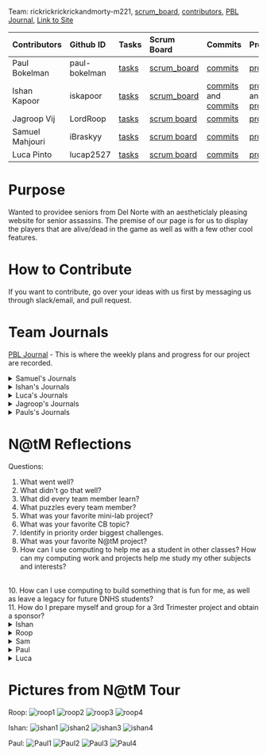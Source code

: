 

Team: rickrickrickrickandmorty-m221, [scrum_board](https://github.com/paul-bokelman/m221/projects/1), [contributors](https://github.com/paul-bokelman/m221/graphs/contributors), [PBL Journal](https://docs.google.com/document/d/18HXRgCK03j-oEDDNULipVbmPbQST__IhFfyIKpCGtlQ/edit?usp=sharing), [Link to Site](http://m221.tk/)

| Contributors            | Github ID       | Tasks  | Scrum Board | Commits | Profile |
| :------------   |:--------------- | :----- | :---------- | :------ | :------ |
| Paul Bokelman   | paul-bokelman | [tasks](https://github.com/paul-bokelman/m221/issues?q=is%3Aopen+assignee%3Apaul-bokelman)  | [scrum_board](https://github.com/paul-bokelman/m221/projects/1?card_filter_query=assignee%3Apaul-bokelman) | [commits](https://github.com/paul-bokelman/m221/commits?author=paul-bokelman) | [profile](https://github.com/paul-bokelman) |
| Ishan Kapoor    | iskapoor      | [tasks](https://github.com/paul-bokelman/m221/issues?q=is%3Aopen+assignee%3Aiskapoor)       | [scrum_board](https://github.com/paul-bokelman/m221/projects/1?card_filter_query=assignee%3Aiskapoor) | [commits](https://github.com/paul-bokelman/m221/commits?author=iskapoor) and [commits](https://github.com/paul-bokelman/m221/commits?author=Eshan21) | [profile](https://github.com/iskapoor) and [profile](https://github.com/Eshan21)|
| Jagroop Vij     | LordRoop      | [tasks](https://github.com/paul-bokelman/m221/issues?q=is%3Aopen+assignee%3ALordRoop)       | [scrum board](https://github.com/paul-bokelman/m221/projects/1?card_filter_query=assignee%3Alordroop) | [commits](https://github.com/paul-bokelman/m221/commits?author=LordRoop) | [profile](https://github.com/LordRoop) |
| Samuel Mahjouri | iBraskyy      | [tasks](https://github.com/paul-bokelman/m221/issues?q=is%3Aopen+assignee%3AiBraskyy)       | [scrum board](https://github.com/paul-bokelman/m221/projects/1?card_filter_query=assignee%3AiBraskyy) | [commits](https://github.com/paul-bokelman/m221/commits?author=iBraskyy) | [profile](https://github.com/iBraskyy) |
| Luca Pinto      | lucap2527     | [tasks](https://github.com/paul-bokelman/m221/issues?q=is%3Aopen+assignee%3Alucap2527)      | [scrum board](https://github.com/paul-bokelman/m221/projects/1?card_filter_query=assignee%3Alucap2527) | [commits](https://github.com/paul-bokelman/m221/commits?author=luca2527) | [profile](https://github.com/lucap2527) |


# Purpose

Wanted to providee seniors from Del Norte with an aestheticlaly pleasing website for senior assassins. The premise of our page is for us to display the players that are alive/dead in the game as well as with a few other cool features. 

# How to Contribute

If you want to contribute, go over your ideas with us first by messaging us through slack/email, and pull request.

# Team Journals


[PBL Journal](https://docs.google.com/document/d/18HXRgCK03j-oEDDNULipVbmPbQST__IhFfyIKpCGtlQ/edit?usp=sharing) - This is where the weekly plans and progress for our project are recorded.

<details>
<summary>Samuel's Journals</summary>
<br>

[Sam's Test Corrections Journal](https://docs.google.com/document/d/1J4m888ltQZlV-p-JNlWyx65KKhqEcEW78RdUCDcRjAw/edit?usp=sharing)

[Sam's Tech Talk Notes Journal](https://docs.google.com/document/d/13WPnSnMtUL4bnp5dOZ6WDeoVuI1OcW0uZbBc3tLvT2U/edit?usp=sharing)

</details>

<details>
<summary>Ishan's Journals</summary>
<br>

[Ishan Kapoor's Journal](https://docs.google.com/document/d/1bvbj6aZrAFg77SxrK15v2gJzfe5qRikamzlIsG5Nwc8/edit?usp=sharing)
  
</details>

</details>

<details>
<summary>Luca's Journals</summary>
<br>

[Luca Pinto Journal](https://docs.google.com/document/d/1o6jel5V2YsOTTnGLbwFYh2T1PtHx-hJ2KlFS8i6V_qs/edit?usp=sharing)

</details>

<details>
<summary>Jagroop's Journals</summary>
<br>

[Jagroop's Tech Talk Notes](https://docs.google.com/document/d/1IRCmN5pN-XwPg-95OPInClvOLiPKVoRwjU31HO49Sus/edit)

[Jagroop's Ticket of the Week](https://github.com/paul-bokelman/m221/issues/8)
  
</details>

<details>
<summary>Pauls's Journals</summary>
<br>
 
[Paul's Journal](https://docs.google.com/document/d/12QFLbm3LEl3rWMRoM3ZKEnSf0CLwelTJDJ3ESmEY55M/edit#heading=h.pkw01rg8bsdy)
  
</details>
  




</details>

# N@tM Reflections
  
 Questions:
1. What went well?
2. What didn't go that well?
3. What did every team member learn?
4. What puzzles every team member?
5. What was your favorite mini-lab project?
6. What was your favorite CB topic?
7. Identify in priority order biggest challenges.
8. What was your favorite N@tM project?
9. How can I use computing to help me as a student in other classes? How can my computing work and projects help me study my other subjects and interests?
<br>
10. How can I use computing to build something that is fun for me, as well as leave a legacy for future DNHS students?
<br>
11. How do I prepare myself and group for a 3rd Trimester project and obtain a sponsor?  

<details>
<summary>Ishan</summary>
<br>
  
  1. Despite our struggles across the Tri, we were able to create a finished product with a database, leaderboard, and alive/dead players page present. While it wasn't what we all expected, we did end up with a completed product and many key features are present, we were able to effectively combine the different aspects of our idea into a website format and code it in a clean and modular manner.
  2. A lot. We weren't able to coordinate at all for most of the trimester and my commits weren't counting (despite getting that fixed a few weeks in). We also ran into compilation issues and many people didn't finish the work they should have as they were messing off with low expectations as they are seniors. Overall, our team lacked working teammates and due to no one trying to work, there wasn't much work to coordinate. As such, despite my attempts, our product was far from the completed work we envisioned.
  3. I personally learned a lot about how to manage a team and try to get ineffective teammates working, through my growth mindset, near the end, we were about to coordinate and finish the presentation on our project together as a team. Roop learned how a site works in the backend and gained valuable experience in how to deploy a java site.
  4. There was a build error in maven when we tried to compile the site recently. Through the efforts of Roop, it was eventually resolved but we did struggle with it for a while.
  5. ASCII Art Lab
  6. Unit 9
  7. Learning Thymeleaf, Communication with Team, Working on PBL, Helping with Deployment
  8. Art project by Logan Brown in Design Mixed Media
  
  
</details>
  <details>
<summary>Roop</summary>
<br>
  
  1. Our project turned out very clean and polished
  2. Our communication within the group was not stellar. It definitely needed work
  3. I personally learned about the backend of websites, and how to run them. I think we all learned a bit more on how maven works and how it interacts w the code in our project deployment
  4. We were all not sure why we were getting a build error in maven. Using the tekari wrapper fixed it but we are still not sure why it wouldn't build
  5. grayscale
  6. Unit 5 was my favorite because it was the easiest to understand
  7. Deployment (I kinda made this one harder than it needed to be), Communication with the Team, Working on PBL, Collegeboard
  8. There was a really cool painting in AP Studio Drawing of a giant squid monster attacking the space needle Drawn by Sanya Sitlani
  
</details>
  <details>
<summary>Sam</summary>
<br>
  
   1. Ishan and Roop took the initiative in presenting which was awesome. It would have been even better to see Luca and Paul trying to join them as well which they did briefly but it’s ok. I’m glad we succeeded in getting deployment working and also it seemed that a lot of people were interested in our idea since they were playing senior assassins as well.
  2. I wish that I could have presented a little bit more. I didn’t get to present as much as I wanted to and I feel I would’ve done the best job out of everyone else in representing our project. Also, Luca could have presented a little bit more and that would have been perfect.
  3. Roop learned how to deploy through java for this trimester which was a very great accomplishment for our group. Ishaan learned a lot about java and the same can be said for me and Paul. I learned a lot about managing a group that doesn’t want to put any effort into working together. I don’t really know what Luca learned but I guess he learned that he should do his work.
  4. There were several weeks where all the work we turned in was beyond late. We also had really poor communication. I think we are puzzled as to how badly structured our group is. We were also puzzled as to why all the work we had done for our PBL were concepts different from the work we would be needing to do for Collegeboard. I think my biggest challenge was trying to write my database.
  5. My favorite minilab project would either have been the grayscale lab or the ascii art lab. I think the ascii art lab would actually be the best since grayscale is a part of it. It was really awesome to learn about how grayscale functions as it takes the average value of the r, g, and b in the rgb values then reassigns the pixels to that color. Then for the brightness of each pixel to correspond to the perfect character. A very cool concept in my opinion.
  6. My favorite Collegeboard topic would have been recursion and loops (unit 6) because it was also very interesting to learn about an infinite loop that would go on forever until a certain criterion (base-case) was met that would end the recursion. It was also really cool for me to code it out for a factorial loop.
  7. 1 - Frontend code- we really wanted to make a functional website with purpose and so in order to do that we would need a truly aesthetically impressive user interface.
2 - Deployment - we wanted to get deployment working so we could release our project to the public but we were having trouble with that until Roop was finally able to get it working in the last week
3 - Database - I was in charge of creating the format for the database and what information would be stored which was very fun and a great learning experience for me.
  8. My favorite N@tM project was by Jeanie Yun. She had taken red yarn and implemented that into one of her drawings in which it created a very cool effect. The piece itself was also very dark and grim but perfectly matched my taste in art.
  
</details>
  <details>
<summary>Paul</summary>
<br>
- What went well?
Throughout the trimester our team learned a great deal about the quirks and facets of everything that goes into Java web development. One thing that I think our team excelled at was the presentation of our ideas. Our presentations were very detailed and concise and they were able to convey our ideas very well. 
- What didn't go that well?
Something that didn’t go well was our group collaboration. Our team didn’t work very well together and didn’t have the chemistry that was required in order to be a successful team.
- What did every team member learn?
Something that every team member learned was how to work together when things get hard. Everyone in our team suffered from communication but overtime we evolved and worked together better and communicated more effectively. 
- What puzzles every team member?
Something that until this day still puzzles all team members is the Java database. We were never able to get the Java database and api functional because of problems that we could not overcome. The hurdles surrounding the Java database were just too tall to jump over and we ended up falling. We plan to continue working on this problem well into the second trimester.

- What was your favorite mini-lab project?
The grayscale mini lab was my favorite. The reason that this lab in particular was my favorite was because the idea of grayscaling an image fit very well into our project because we could display visually which players were in the game and which ones were not.  
- What was your favorite CB topic?
My favorite college board topic was the Loops and Recursion unit. I found this to be a very interesting unit because there are infinite possibilities that you can accomplish with these two paradigms of programming. It was a lot of fun to mess around with various algorithms that used loops and recursion and very gratifying to integrate both paradigms into our project to accomplish a goal. 
- Identify in priority order biggest challenges.
Working with the team was the number 1 challenge because no one wanted to do their tasks and constantly arguing. The second and last largest challenge was the database because I was never able to figure out how to get it to work. 
  
  
</details>
  <details>
<summary>Luca</summary>
<br>
 1. Our overall project went very well and our ability to get all the aspects done except the leaderboard due to lack of a DN database for it. We actually got most of our features done including our graybase and alive system that displays all the players by their photo (gray or normal), name and details. Our journals as well as our github appearance is also very good and we stay on top of our requirements each week with a proper, detailed read me and individual journals that are to be kept up to date each and every week.
<br>
2. Our communication as a team could’ve been a little bit better as there were situations in which we were unable to communicate with a certain person. We were able to fix this a good portion into the trimester when we made a discord and group chat where we can communicate freely and it helps get assignments done that we need help on or are confused about. Also, our leaderboard didnt get to be finished but this is because there is no del norte database to connect to, we would have to connect to one or make our own for the game which is a future goal. 
<br>
3. Luca - Learned major presenting skills such as presentation formation and deployment. Mainly worked on html CSS/front end code that is able to be viewed on the website by a user. My backend coding needs some work but overall my frontend got a lot better by using the CB quizzes/information to my personal use.
<br>
Paul - Learned a lot of back end / communication skills that were not there when the trimester first started. I worked with him to get his journal/read me work better and now it looks just fine.
<br>
Roop - Worked mainly on deployment and was able to successfully complete it within the given timeframe. During this process he learned a lot about deployment as we was in a hands on environment.
<br>
Ishaan -  Worked on backend mainly and was able to practice his backend coding by completing certain tasks such as the alive page where him and Paul were able to connect the gray scale to the front end.
<br>
Sam - Worked mainly on the organization/presentation aspect of our website which means working on the readme and a group journal for the end of the week submission. Sam got a lot of orgazational and managing practice as he basically took full responsibility of the actual appearance of our work along with me.
<br>
4. What puzzles every team member is a lack of communication with each member in the group. When one person doesn’t answer it makes it a lot harder to get difficult tasks done so a good basis for communication is required in order to get a lot of work done. This was made better about half way through the trimester when we got our communication on point and it wasn't a problem anymore.
<br>
5. My favorite mini-lab project was the ASCII art lab in which we made art of Mr. Mortensen through ASCII art. This involves the use of text and grayscale in order to compose a resemblance of someone or something. Through the process of creating this lab we learned a lot about new forms of code and different ways in which we can use code that we didn’t think were possible such as creating art. This was also a very fun experience as our group worked together to try and get this photo looking as much as Mortensen as we could possibly make it.
<br>
6. My favorite CB topic was the part about arrays which is a topic that has always been really confusing for me. Through learning in class, getting help from teammates, taking the CB quiz, and learning online I was able to understand what arrays are even though they were so confusing for a long portion of my coding life. Now I can understand them and be able to use them in my code.
<br>
7. Team work / communication / organization |   Deployment | Leaderboard database connection
<br> 
8. This would have to be Ryan’s project as it is very well done and the website traveled throughout pages very smoothly. Also, the overall presentation of the website was very good as they showed every function.
  
</details>
  
# Pictures from N@tM Tour

Roop:
![roop1](https://raw.githubusercontent.com/paul-bokelman/m221/master/roop1.jpg)
![roop2](https://raw.githubusercontent.com/paul-bokelman/m221/master/roop2.jpg)
![roop3](https://raw.githubusercontent.com/paul-bokelman/m221/master/roop3.jpg)
![roop4](https://raw.githubusercontent.com/paul-bokelman/m221/master/roop4.jpg)

Ishan:
![ishan1](https://raw.githubusercontent.com/paul-bokelman/m221/master/20211109_083813.jpg)
![ishan2](https://raw.githubusercontent.com/paul-bokelman/m221/master/20211109_083935.jpg)
![ishan3](https://raw.githubusercontent.com/paul-bokelman/m221/master/20211109_084048.jpg)
![ishan4](https://raw.githubusercontent.com/paul-bokelman/m221/master/20211109_084005.jpg)

Paul:
![Paul1](https://user-images.githubusercontent.com/72945168/141162846-7d120023-03c8-40a7-abb7-e3a862d7a45d.png)
![Paul2](https://user-images.githubusercontent.com/72945168/141163262-149d48fa-b4e7-40f1-a78f-bd010ff028d0.png)
![Paul3](https://user-images.githubusercontent.com/72945168/141163325-83f260eb-bf0f-4952-80b8-2aa48d9a90e5.png)
![Paul4](https://user-images.githubusercontent.com/72945168/141163331-b1639230-867b-4e2b-bba4-26ab59337a3e.png)


